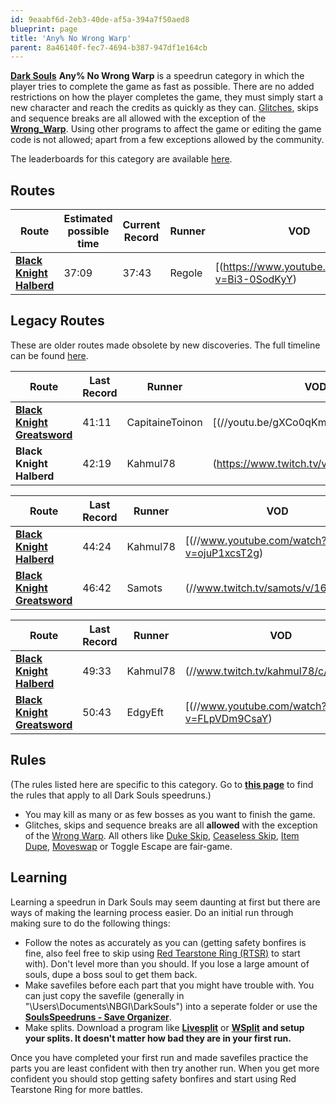 ```yaml
---
id: 9eaabf6d-2eb3-40de-af5a-394a7f50aed8
blueprint: page
title: 'Any% No Wrong Warp'
parent: 8a46140f-fec7-4694-b387-947df1e164cb
---
```

[**Dark Souls**](/darksouls)                **Any% No Wrong Warp** is a speedrun category in which the player tries to complete the game as fast as possible. There are no added restrictions on how the player completes the game, they must simply start a new character and reach the credits as quickly as they can. [Glitches](/glitches), skips and sequence breaks are all allowed with the exception of the [**Wrong\_Warp**](/darksouls/wrong-warp). Using other programs to affect the game or editing the game code is not allowed; apart from a few exceptions allowed by the community.

The leaderboards for this category are available [here](https://www.speedrun.com/darksouls/any_no_wrong_warp).

## Routes

| Route | Estimated possible time | Current Record | Runner | VOD |
| --- | --- | --- | --- | --- |
| [**Black Knight Halberd**](/darksouls/black-knight-halberd-any-no-wrong-warp) | 37:09 | 37:43 | Regole | [(https://www.youtube.com/watch?v=Bi3-0SodKyY) |

## Legacy Routes

These are older routes made obsolete by new discoveries. The full timeline can be found [here](/darksouls/timelineany.25-no-wrong-warp).

| Route | Last Record | Runner | VOD |
| --- | --- | --- | --- |
| [**Black Knight Greatsword**](//pastebin.com/9U49sMjV) | 41:11 | CapitaineToinon | [(//youtu.be/gXCo0qKmAgs) |
| **Black Knight Halberd** | 42:19 | Kahmul78 | (https://www.twitch.tv/videos/152135884) |

| Route | Last Record | Runner | VOD |
| --- | --- | --- | --- |
| [**Black Knight Halberd**](/darksouls/black-knight-halberd-any) | 44:24 | Kahmul78 | [(//www.youtube.com/watch?v=ojuP1xcsT2g) |
| [**Black Knight Greatsword**](/Special:PermanentLink/5824) | 46:42 | Samots | (//www.twitch.tv/samots/v/16221760) |

| Route | Last Record | Runner | VOD |
| --- | --- | --- | --- |
| [**Black Knight Halberd**](/darksouls/black-knight-halberd-any-no-fs-skip) | 49:33 | Kahmul78 | (//www.twitch.tv/kahmul78/c/6011376) |
| [**Black Knight Greatsword**](//pastebin.com/G5BVh9Vt) | 50:43 | EdgyEft | [(//www.youtube.com/watch?v=FLpVDm9CsaY) |

## Rules

(The rules listed here are specific to this category. Go to [**this page**](/darksouls#rules) to find the rules that apply to all Dark Souls speedruns.)

- You may kill as many or as few bosses as you want to finish the game.
- Glitches, skips and sequence breaks are all **allowed** with the exception of the [Wrong Warp](/darksouls/wrong-warp). All others like [Duke Skip](/darksouls/duke-skip), [Ceaseless Skip](/darksouls/ceaseless-skip), [Item Dupe](/darksouls/item-dupe), [Moveswap](/darksouls/moveswap) or Toggle Escape are fair-game.

## Learning

Learning a speedrun in Dark Souls may seem daunting at first but there are ways of making the learning process easier. Do an initial run through making sure to do the following things:

- Follow the notes as accurately as you can (getting safety bonfires is fine, also feel free to skip using [Red Tearstone Ring (RTSR)](//darksouls.wikidot.com/red-tearstone-ring) to start with). Don't level more than you should. If you lose a large amount of souls, dupe a boss soul to get them back.
- Make savefiles before each part that you might have trouble with. You can just copy the savefile (generally in "\Users<YourName>\Documents\NBGI\DarkSouls<Username>") into a seperate folder or use the [**SoulsSpeedruns - Save Organizer**](https://github.com/Kahmul/SoulsSpeedruns-Save-Organizer/releases).
- Make splits. Download a program like [**Livesplit**](//livesplit.org/) or [**WSplit**](//www.mediafire.com/download/x6e6g8d0m5daa3q/WSplit+1.5.2.zip)                **and setup your splits. It doesn't matter how bad they are in your first run.**

Once you have completed your first run and made savefiles practice the parts you are least confident with then try another run. When you get more confident you should stop getting safety bonfires and start using Red Tearstone Ring for more battles.
